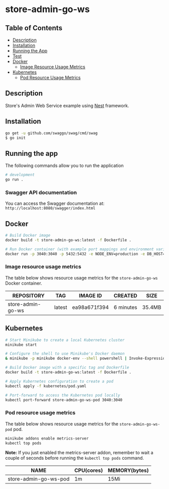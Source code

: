 # store-admin-go-ws

## Table of Contents
- [Description](#description)
- [Installation](#installation)
- [Running the App](#running-the-app)
- [Test](#test)
- [Docker](#docker)
  - [Image Resource Usage Metrics](#image-resource-usage-metrics)
- [Kubernetes](#kubernetes)
  - [Pod Resource Usage Metrics](#pod-resource-usage-metrics)

## Description

Store's Admin Web Service example using [Nest](https://github.com/nestjs/nest) framework.

## Installation

```bash
go get -u github.com/swaggo/swag/cmd/swag
$ go init
```

## Running the app
The following commands allow you to run the application

```bash
# development
go run .
```

### Swagger API documentation
You can access the Swagger documentation at: `http://localhost:8080/swagger/index.html`

## Docker

```bash
# Build Docker image
docker build -t store-admin-go-ws:latest -f Dockerfile .

# Run Docker container (with example port mappings and environment variables)
docker run -p 3040:3040 -p 5432:5432 -e NODE_ENV=production -e DB_HOST="host.docker.internal" -e DB_PORT="5432" -e DB_USERNAME="postgres" -e DB_PASSWORD="1234" -e DB_NAME="sale-management-system" -e DB_LOGGING="true" store-admin-go-ws
```

### Image resource usage metrics

The table below shows resource usage metrics for the `store-admin-go-ws` Docker container.

| REPOSITORY           | TAG    | IMAGE ID      | CREATED    | SIZE    |
|----------------------|--------|---------------|------------|---------|
| store-admin-go-ws    | latest | ea98a671f394  | 6 minutes  | 35.4MB  |


## Kubernetes

```bash
# Start Minikube to create a local Kubernetes cluster
minikube start

# Configure the shell to use Minikube's Docker daemon
& minikube -p minikube docker-env --shell powershell | Invoke-Expression

# Build Docker image with a specific tag and Dockerfile
docker build -t store-admin-go-ws:latest -f Dockerfile .

# Apply Kubernetes configuration to create a pod
kubectl apply -f kubernetes/pod.yaml

# Port-forward to access the Kubernetes pod locally
kubectl port-forward store-admin-go-ws-pod 3040:3040
```

### Pod resource usage metrics

The table below shows resource usage metrics for the `store-admin-go-ws-pod` pod.

```bash
minikube addons enable metrics-server
kubectl top pods
```

**Note:** If you just enabled the metrics-server addon, remember to wait a couple of seconds before running the `kubectl top pods` command.


| NAME                   | CPU(cores) | MEMORY(bytes) |
|------------------------|------------|---------------|
| store-admin-go-ws-pod  | 1m         | 15Mi          |
